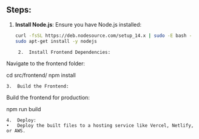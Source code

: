 ## Steps:

1. **Install Node.js**:
   Ensure you have Node.js installed:
   ```bash
   curl -fsSL https://deb.nodesource.com/setup_14.x | sudo -E bash -
   sudo apt-get install -y nodejs

	2.	Install Frontend Dependencies:
Navigate to the frontend folder:

cd src/frontend/
npm install


	3.	Build the Frontend:
Build the frontend for production:

npm run build


	4.	Deploy:
	•	Deploy the built files to a hosting service like Vercel, Netlify, or AWS.
